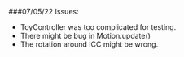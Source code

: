 ###07/05/22
Issues:
- ToyController was too complicated for testing.
- There might be bug in Motion.update()
- The rotation around ICC might be wrong.